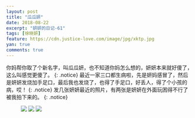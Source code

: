 ```yaml
---
layout: post
title: "瓜瓜妍"
date: 2018-08-22
excerpt: "妍妍的日记-61"
tags: [徐晓妍]
feature: https://cdn.justice-love.com/image/jpg/xktp.jpg
yan: true
comments: true
---
```

你妈帮你取了个新名字，叫瓜瓜妍，也不知道你妈怎么想的，妍妍本来就好傻了，这么叫感觉更傻了。
{: .notice}
最近一家三口都生病啦，先是妍妈感冒了，然后是妍妍发烧加手足口，最后我也发烧了，也得了手足口，好丢人，得了个小孩的病，哎！
{: .notice}
发几张妍妍最近的照片，有两张是妍妍在外面玩困得不行了被我拍下来的。
{: .notice}
<figure>
    <img src="{{ site.staticUrl }}/yanyan/image/guayan3.jpg" />
    <img src="{{ site.staticUrl }}/yanyan/image/guayan1.jpg" />
    <img src="{{ site.staticUrl }}/yanyan/image/guayan2.jpg" />
</figure>
